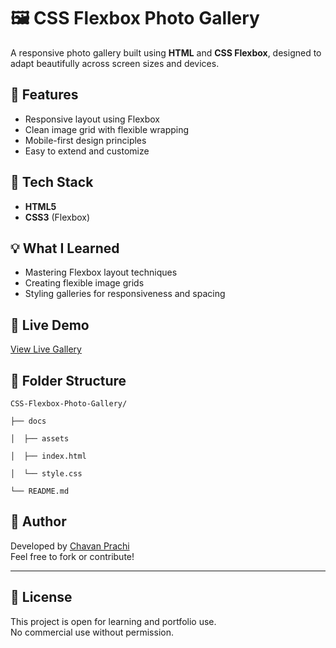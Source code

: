
# 🖼️ CSS Flexbox Photo Gallery

A responsive photo gallery built using **HTML** and **CSS Flexbox**, designed to adapt beautifully across screen sizes and devices.

## 🚀 Features

* Responsive layout using Flexbox
* Clean image grid with flexible wrapping
* Mobile-first design principles
* Easy to extend and customize

## 🧩 Tech Stack

* **HTML5**
* **CSS3** (Flexbox)

## 💡 What I Learned

* Mastering Flexbox layout techniques
* Creating flexible image grids
* Styling galleries for responsiveness and spacing

## 🔗 Live Demo

[View Live Gallery](https://chavan-prachi.github.io/CSS-Flexbox-Photo-Gallery/) 

## 📁 Folder Structure

```
CSS-Flexbox-Photo-Gallery/

├── docs

│  ├── assets

│  ├── index.html

│  └── style.css

└── README.md

```

## 📌 Author

Developed by [Chavan Prachi](https://github.com/Chavan-Prachi)  
Feel free to fork or contribute!

---

## 🧾 License

This project is open for learning and portfolio use.  
No commercial use without permission.